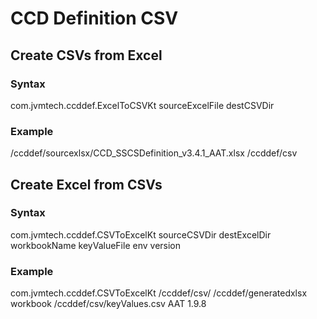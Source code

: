 # CCD Definition CSV

## Create CSVs from Excel

### Syntax
com.jvmtech.ccddef.ExcelToCSVKt sourceExcelFile destCSVDir

### Example
/ccddef/sourcexlsx/CCD_SSCSDefinition_v3.4.1_AAT.xlsx /ccddef/csv


## Create Excel from CSVs

### Syntax
com.jvmtech.ccddef.CSVToExcelKt sourceCSVDir destExcelDir workbookName keyValueFile env version 

### Example

com.jvmtech.ccddef.CSVToExcelKt /ccddef/csv/ /ccddef/generatedxlsx workbook /ccddef/csv/keyValues.csv AAT 1.9.8
